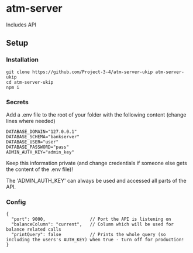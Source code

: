 # atm-server
Includes API

## Setup

### Installation
```
git clone https://github.com/Project-3-4/atm-server-ukip atm-server-ukip
cd atm-server-ukip
npm i
```

### Secrets
Add a .env file to the root of your folder with the following content (change lines where needed)
```
DATABASE_DOMAIN="127.0.0.1"
DATABASE_SCHEMA="bankserver"
DATABASE_USER="user"
DATABASE_PASSWORD="pass"
ADMIN_AUTH_KEY="admin_key"
```

Keep this information private (and change credentials if someone else gets the content of the .env file)!

The 'ADMIN_AUTH_KEY' can always be used and accessed all parts of the API.

### Config

```
{
  "port": 9000,                 // Port the API is listening on
  "balanceColumn": "current",   // Column which will be used for balance related calls
  "printQuery": false           // Prints the whole query (so including the users's AUTH_KEY) when true - turn off for production!
}
```
